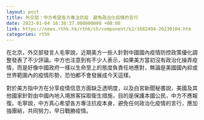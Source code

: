 ```yaml
---
layout: post
title: 外交部：中方希望各方專注抗疫　避免政治化疫情的言行
date: 2023-01-04 16:38:37.000000000 +08:00
link: https://news.rthk.hk/rthk/ch/component/k2/1682494-20230104.htm
categories: rthk
---
```


在北京，外交部發言人毛寧說，近期美方一些人針對中國國內疫情防控政策優化調整發表了不少評論。中方也注意到有不少人表示，如果美方當初沒有政治化操弄疫情，而是好像中國政府一樣以生命至上的態度負責任地應對，無論是美國國內抑或世界範圍內的疫情形勢，恐怕都不會發展成今天這樣。

對於美方指中方在分享疫情信息方面缺乏透明度，以及白宮新聞秘書說，美國及其他國家針對由中國內地入境旅客採取衛生措施，目的是保護本國公民，中方不應報復。毛寧說，中方真心希望各方專注抗疫本身，避免任何政治化疫情的言行，應加強團結，共同努力，早日戰勝疫情。
